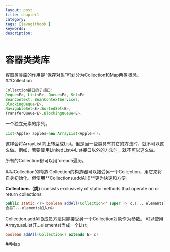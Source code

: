 ```yaml
---
layout: post
title: chapter1
category: 
tags: [javagitbook ]
keywords:
description:
---
```

#  容器类类库
容器类类库的作用是“保存对象”可划分为Collection和Map两类概念。
##Collection
```java
Collection接口的子接口:
Deque<E>, List<E>, Queue<E>, Set<E>
BeanContext, BeanContextServices, 
BlockingDeque<E>,
NavigableSet<E>,SortedSet<E>, 
TransferQueue<E>,BlockingQueue<E>,
```
一个独立元素的序列。

```java
List<Apple> apples=new ArrayList<Apple>();
```
这样会将ArrayList向上转型成List。但是当一些类具有其它的方法时，就不可以这么做。例如，若要使用LinkedList中List接口以外的方法时，就不可以这么做。

所有的Collection都可以用foreach遍历。

###Collection的构造
Collection的构造器可以接受另一个Collection，用它来将自身初始化。但使用**Collections.addAll()**更为快速和方便。

**Collections（类)** consists exclusively of static methods that operate on or return collections

```java
public static <T> boolean addAll(Collection<? super T> c,T... elements)
会将T...elements加入c中
```

Collection.addAll()成员方法只能接受另一个Collection对象作为参数。
可以使用Arrays.asList(T...elements)当成一个List。
 ```java
 boolean addAll(Collection<? extends E> c)
 ```

##Map


